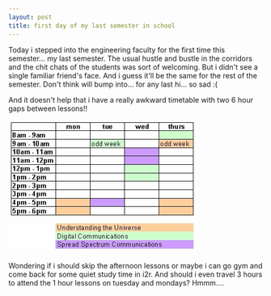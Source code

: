 ```yaml
---
layout: post
title: first day of my last semester in school
---
```


Today i stepped into the engineering faculty for the first time this semester... my last semester. The usual hustle and bustle in the corridors and the chit chats of the students was sort of welcoming. But i didn't see a single familiar friend's face. And i guess it'll be the same for the rest of the semester. Don't think will bump into... for any last hi... so sad :(

And it doesn't help that i have a really awkward timetable with two 6 hour gaps between lessons!!

![](/img/timetable987654567890.jpg)

Wondering if i should skip the afternoon lessons or maybe i can go gym and come back for some quiet study time in i2r. And should i even travel 3 hours to attend the 1 hour lessons on tuesday and mondays? Hmmm....

